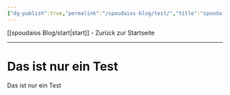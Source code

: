 ```yaml
---
{"dg-publish":true,"permalink":"/spoudaios-blog/test/","title":"spoudaios - Test"}
---
```


[[spoudaios Blog/start\|start]] - Zurück zur Startseite

---

# Das ist nur ein Test

Das ist nur ein Test